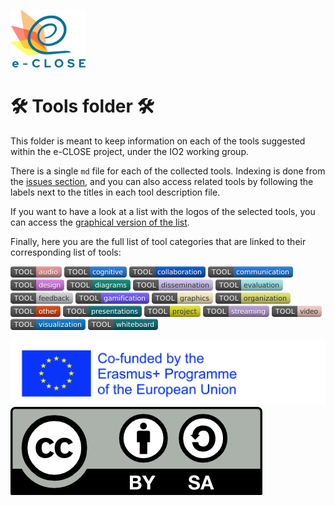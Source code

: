 ![e-Close Logo](../Logos/e-close-color.png)

# :hammer_and_wrench: Tools folder :hammer_and_wrench:

This folder is meant to keep information on each of the tools suggested
within the e-CLOSE project, under the IO2 working group.

There is a single `md` file for each of the collected tools. Indexing is done from the [issues section](https://github.com/e-CLOSE/Toolbox/issues?q=label%3A01_TOOL), and you can also access related tools by following the labels next to the titles in each tool description file.

If you want to have a look at a list with the logos of the selected tools, you can access the [graphical version of the list](tools-logos.md).

Finally, here you are the full list of tool categories that are linked to their corresponding list of tools:

[<img src="images/audio.png" align="bottom">](https://github.com/e-CLOSE/Toolbox/issues?q=label%3A01_TOOL+label%3Aaudio)
[<img src="images/cognitive.png" align="bottom">](https://github.com/e-CLOSE/Toolbox/issues?q=label%3A01_TOOL+label%3Acognitive)
[<img src="images/collaboration.png" align="bottom">](https://github.com/e-CLOSE/Toolbox/issues?q=label%3A01_TOOL+label%3Acollaboration)
[<img src="images/communication.png" align="bottom">](https://github.com/e-CLOSE/Toolbox/issues?q=label%3A01_TOOL+label%3Acommunication)
[<img src="images/design.png" align="bottom">](https://github.com/e-CLOSE/Toolbox/issues?q=label%3A01_TOOL+label%3Adesign)
[<img src="images/diagrams.png" align="bottom">](https://github.com/e-CLOSE/Toolbox/issues?q=label%3A01_TOOL+label%3Adiagrams)
[<img src="images/dissemination.png" align="bottom">](https://github.com/e-CLOSE/Toolbox/issues?q=label%3A01_TOOL+label%3Adissemination)
[<img src="images/evaluation.png" align="bottom">](https://github.com/e-CLOSE/Toolbox/issues?q=label%3A01_TOOL+label%3Aevaluation)
[<img src="images/feedback.png" align="bottom">](https://github.com/e-CLOSE/Toolbox/issues?q=label%3A01_TOOL+label%3Afeedback)
[<img src="images/gamification.png" align="bottom">](https://github.com/e-CLOSE/Toolbox/issues?q=label%3A01_TOOL+label%3Agamification)
[<img src="images/graphics.png" align="bottom">](https://github.com/e-CLOSE/Toolbox/issues?q=label%3A01_TOOL+label%3Agraphics)
[<img src="images/organization.png" align="bottom">](https://github.com/e-CLOSE/Toolbox/issues?q=label%3A01_TOOL+label%3Aorganization)
[<img src="images/other.png" align="bottom">](https://github.com/e-CLOSE/Toolbox/issues?q=label%3A01_TOOL+label%3Aother)
[<img src="images/presentations.png" align="bottom">](https://github.com/e-CLOSE/Toolbox/issues?q=label%3A01_TOOL+label%3Apresentations)
[<img src="images/project.png" align="bottom">](https://github.com/e-CLOSE/Toolbox/issues?q=label%3A01_TOOL+label%3Aproject)
[<img src="images/streaming.png" align="bottom">](https://github.com/e-CLOSE/Toolbox/issues?q=label%3A01_TOOL+label%3Astreaming)
[<img src="images/video.png" align="bottom">](https://github.com/e-CLOSE/Toolbox/issues?q=label%3A01_TOOL+label%3Avideo)
[<img src="images/visualization.png" align="bottom">](https://github.com/e-CLOSE/Toolbox/issues?q=label%3A01_TOOL+label%3Avisualization)
[<img src="images/whiteboard.png" align="bottom">](https://github.com/e-CLOSE/Toolbox/issues?q=label%3A01_TOOL+label%3Awhiteboard)


[<img src="../Logos/Erasmus+cofunded.png" align="bottom">](https://ec.europa.eu/programmes/erasmus-plus/projects/eplus-project-details/#project/2020-1-PL01-KA226-HE-096239)  
[<img src="../Logos/by-sa.png" align="bottom">](https://creativecommons.org/licenses/by-sa/3.0/)  
